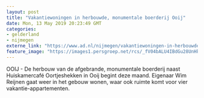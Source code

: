 ```yaml
---
layout: post
title: "Vakantiewoningen in herbouwde, monumentale boerderij Ooij"
date: Mon, 13 May 2019 20:23:49 GMT
categories: 
- gelderland 
- nijmegen 
externe_link: "https://www.ad.nl/nijmegen/vakantiewoningen-in-herbouwde-monumentale-boerderij-ooij~a67ef5b8/"
feature_image: "https://images1.persgroep.net/rcs/_fV04bALU4IBdGu28UnHkn8qc2g/diocontent/116518091/_fitwidth/400/?appId=21791a8992982cd8da851550a453bd7f&quality=0.7"
---
```


OOIJ - De herbouw van de afgebrande, monumentale boerderij naast Huiskamercafé Oortjeshekken in Ooij begint deze maand. Eigenaar Wim Reijnen gaat weer in het gebouw wonen, waar ook ruimte komt voor vier vakantie-appartementen.
